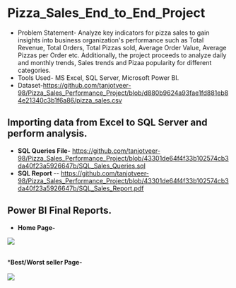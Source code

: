 # Pizza_Sales_End_to_End_Project
* Problem Statement- Analyze key indicators for pizza sales to gain insights into business organization's performance such as Total Revenue, Total Orders, Total Pizzas sold, Average Order Value, Average Pizzas per Order etc. Additionally, the project proceeds to analyze daily and monthly trends, Sales trends and Pizaa popularity for different categories.
* Tools Used- MS Excel, SQL Server, Microsoft Power BI.
* Dataset-https://github.com/tanjotveer-98/Pizza_Sales_Performance_Project/blob/d880b9624a93fae1fd881eb84e21340c3b1f6a86/pizza_sales.csv

## Importing data from Excel to SQL Server and perform analysis.
* <b>SQL Queries File-</b> https://github.com/tanjotveer-98/Pizza_Sales_Performance_Project/blob/43301de64f4f33b102574cb3da40f23a5926647b/SQL_Sales_Queries.sql </br>
* <b>SQL Report </b>-- https://github.com/tanjotveer-98/Pizza_Sales_Performance_Project/blob/43301de64f4f33b102574cb3da40f23a5926647b/SQL_Sales_Report.pdf

## Power BI Final Reports.
* <b>Home Page-</b></br>
<img src= "https://github.com/user-attachments/assets/d88d9648-e135-46f2-8ab5-5a8c8466952c">
<br/><br/>

*<b>Best/Worst seller Page-</b><br/><br/>
<img src= "https://github.com/user-attachments/assets/21b47ee9-37a5-402b-9528-acd1b51b6325">



